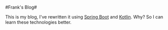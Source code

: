 #Frank's Blog#

This is my blog, I've rewritten it using [Spring Boot](http://projects.spring.io/spring-boot/) and [Kotlin](http://kotlinlang.org/). Why? So I can learn these
technologies better.

